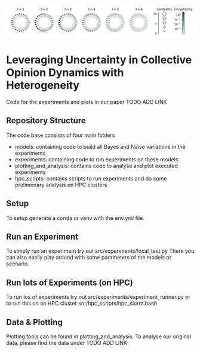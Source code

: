 <img src="figures/Fig1.png" width="1000"/>

# Leveraging Uncertainty in Collective Opinion Dynamics with Heterogeneity

Code for the experiments and plots in our paper TODO ADD LINK

## Repository Structure

The code base consists of four main folders 
- models: containing code to build all Bayes and Naive variations in the experiments
- experiments: containing code to run experiments on these models
- plotting_and_analysis: contains code to analyse and plot executed experiments
- hpc_scripts: contains scripts to run experiments and do some prelimenary analysis on HPC clusters

## Setup

To setup generate a conda or venv with the env.yml file.

## Run an Experiment

To simply run an experiment try out src/experiments/local_test.py
There you can also easily play around with some parameters of the models or scenario.

## Run lots of Experiments (on HPC)

To run los of experiments try out src/experiments/experiment_runner.py or to run this on an HPC cluster src/hpc_scripts/hpc_slurm.bash

## Data & Plotting
Plotting tools can be found in plotting_and_analysis. To analyse our original data, please find the data under TODO ADD LINK

